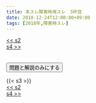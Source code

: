 ```yaml
---
title: 本スレ障害時用スレ　3杯目
date: 2018-12-24T12:00:00+09:00
tags: [2018年,障害時スレ]
---
```

<div class="th_left"><a href="../s2"><< s2</a></div>
<div class="th_right"><a href="../s4">s4 >></a></div>
<br><br>
<script src="../../js/cupsoup.js"></script>
<form>
<input type="button" value="問題と解説のみにする" onClick="toggleCupsoup()">
</form>
{{< s3 >}}
<div class="th_left"><a href="../s2"><< s2</a></div>
<div class="th_right"><a href="../s4">s4 >></a></div>
